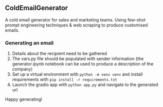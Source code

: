 ## ColdEmailGenerator
A cold email generator for sales and marketing teams. Using few-shot prompt engineering techniques & web scraping to produce customised emails. 

### Generating an email
1. Details about the recipient need to be gathered
2. The vars.py file should be populated with sender information (the generator.ipynb notebook can be used to produce a description of the company)
3. Set up a virtual environment with ```python -m venv venv``` and install requirements with ```pip install -r requirements.txt```
4. Launch the gradio app with ```python app.py``` and navigate to the generated url

Happy generating! 




